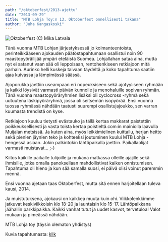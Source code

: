 ```yaml
---
path: "/oktoberfest/2013-ajettu"
date: "2013-09-29"
title: "MTB Lohja Toy:n 13. Oktoberfest onnellisesti takana"
author: "Juha Kangaskoski"
---
```

![Oktoberfest (C) Mika Latvala](/img/oktoberfest/2013.jpg "Oktoberfest (C) Mika Latvala")

Tänä vuonna MTB Lohjan järjestyksessä jo kolmanteentoista, perinteikkääseen ajokauden päätöstapahtumaan osallistui noin 90 maastopyöräilijää ympäri eteläistä Suomea. Lohjallahan sataa aina, mutta nyt ei satanut vaan sää oli leppoisaan, rentohenkiseen retkiajoon mitä parhain. Aurinko helli kuskeja taivaan täydeltä ja koko tapahtuma saatiin ajaa kuivassa ja lämpimässä säässä.

Ajoporukka jaettiin useampaan eri nopeuksiseen sekä ajotyyliseen ryhmään ja kaikki löysivät varmasti päivän kunnolle ja menohaluille sopivan ryhmän. Tänä vuonna maastopyöräryhmien lisäksi oli cyclocross -ryhmä sekä uutuutena läskipyöräryhmä, jossa oli seitsemän isopyörää. Ensi vuonna tuossa ryhmässä nähdään taatusti suurempi osallistujajoukko, sen varran kuumasta trendistä on kyse.

Retkiajoon kuuluu tietysti evästauko ja tällä kertaa makkarat paistettiin poikkeuksellisesti ja vasta toista kertaa poistieltä.com:in mainiolla laavulla Muijalan metsissä. Ja kuten aina, myös leikkimielinen kuittailu, herjan heitto sekä pienien jäynien teko ja kohteeksi joutuminen kuului MTB Lohja -hengessä asiaan. Jokin palkintokin lähtöpaikalla jaettiin. Paikallaolijat varmasti muistavat... ;-)

Kiitos kaikille paikalle tulijoille ja mukana matkassa olleille ajajille sekä ihmisille, jotka omalla panoksellaan mahdollistivat kaiken onnistumisen. Tapahtuma oli hieno ja kun sää samalla suosi, ei päivä olisi voinut paremmin mennä.

Ensi vuonna ajetaan taas Oktoberfest, mutta sitä ennen harjoitellaan tuleva kausi, 2014.

Ja muistutuksena, ajokausi on kaikkea muuta kuin ohi. Viikkolenkkimme jatkuvat keskiviikkoisin klo 18-20 ja launtaisin klo 15-17. Lähtöpaikkana jäähallin parkkipaikka. Kaikki vanhat tutut ja uudet kasvot, tervetuloa! Valot mukaan ja pimeässä nähdään.

MTB Lohja toy (täysin olematon yhdistys)

Kuvia tapahtumasta: [klik](https://plus.google.com/b/103627689235994760386/103627689235994760386/posts/PkiAJJBA7Pj)